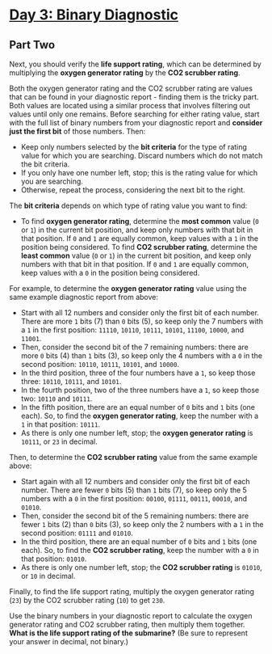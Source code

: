 # [Day 3: Binary Diagnostic](https://adventofcode.com/2021/day/3)

## Part Two

Next, you should verify the **life support rating**, which can be determined by multiplying the **oxygen generator rating** by the **CO2 scrubber rating**.

Both the oxygen generator rating and the CO2 scrubber rating are values that can be found in your diagnostic report - finding them is the tricky part. Both values are located using a similar process that involves filtering out values until only one remains. Before searching for either rating value, start with the full list of binary numbers from your diagnostic report and **consider just the first bit** of those numbers. Then:

- Keep only numbers selected by the **bit criteria** for the type of rating value for which you are searching. Discard numbers which do not match the bit criteria.
- If you only have one number left, stop; this is the rating value for which you are searching.
- Otherwise, repeat the process, considering the next bit to the right.

The **bit criteria** depends on which type of rating value you want to find:

- To find **oxygen generator rating**, determine the **most common** value (```0``` or ```1```) in the current bit position, and keep only numbers with that bit in that position. If ```0``` and ```1``` are equally common, keep values with a ```1``` in the position being considered.
To find **CO2 scrubber rating**, determine the **least common** value (```0``` or ```1```) in the current bit position, and keep only numbers with that bit in that position. If ```0``` and ```1``` are equally common, keep values with a ```0``` in the position being considered.

For example, to determine the **oxygen generator rating** value using the same example diagnostic report from above:

- Start with all 12 numbers and consider only the first bit of each number. There are more ```1``` bits (7) than ```0``` bits (5), so keep only the 7 numbers with a ```1``` in the first position: ```11110```, ```10110```, ```10111```, ```10101```, ```11100```, ```10000```, and ```11001```.
- Then, consider the second bit of the 7 remaining numbers: there are more ```0``` bits (4) than ```1``` bits (3), so keep only the 4 numbers with a ```0``` in the second position: ```10110```, ```10111```, ```10101```, and ```10000```.
- In the third position, three of the four numbers have a ```1```, so keep those three: ```10110```, ```10111```, and ```10101```.
- In the fourth position, two of the three numbers have a ```1```, so keep those two: ```10110``` and ```10111```.
- In the fifth position, there are an equal number of ```0``` bits and ```1``` bits (one each). So, to find the **oxygen generator rating**, keep the number with a ```1``` in that position: ```10111```.
- As there is only one number left, stop; the **oxygen generator rating** is ```10111```, or ```23``` in decimal.

Then, to determine the **CO2 scrubber rating** value from the same example above:

- Start again with all 12 numbers and consider only the first bit of each number. There are fewer ```0``` bits (5) than ```1``` bits (7), so keep only the 5 numbers with a ```0``` in the first position: ```00100```, ```01111```, ```00111```, ```00010```, and ```01010```.
- Then, consider the second bit of the 5 remaining numbers: there are fewer ```1``` bits (2) than ```0``` bits (3), so keep only the 2 numbers with a ```1``` in the second position: ```01111``` and ```01010```.
- In the third position, there are an equal number of ```0``` bits and ```1``` bits (one each). So, to find the **CO2 scrubber rating**, keep the number with a ```0``` in that position: ```01010```.
- As there is only one number left, stop; the **CO2 scrubber rating** is ```01010```, or ```10``` in decimal.

Finally, to find the life support rating, multiply the oxygen generator rating (```23```) by the CO2 scrubber rating (```10```) to get ```230```.

Use the binary numbers in your diagnostic report to calculate the oxygen generator rating and CO2 scrubber rating, then multiply them together. **What is the life support rating of the submarine?** (Be sure to represent your answer in decimal, not binary.)